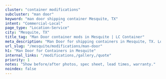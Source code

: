 ```yaml
---
cluster: "container modifications"
subcluster: "man door"
keyword: "man door shipping container Mesquite, TX"
intent: "Commercial-Local"
page_type: "Location-Service"
city: "Mesquite, TX"
title_tag: "Man Door container mods in Mesquite | LC Container"
meta_description: "Man Door for shipping containers in Mesquite, TX. Local fabrication & pro install. LC Container — Since 2003. Get a quote."
url_slug: "/mesquite/modifications/man-door"
h1: "Man Door for Containers in Mesquite"
internal_links: "/modifications,/gallery,/quote"
priority: 1
notes: "Show before/after photos, spec sheet, lead times, warranty."
noindex: false
---
```


<!-- TODO: Add unique city/inventory copy, images, and internal links here. -->
